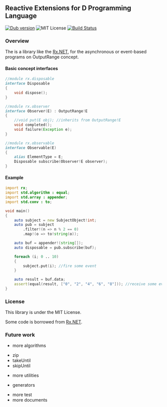 ## Reactive Extensions for D Programming Language

[![Dub version](https://img.shields.io/dub/v/rx.svg)](https://code.dlang.org/packages/rx)
![MIT License](http://img.shields.io/badge/license-MIT-blue.svg?style=flat)
[![Build Status](https://travis-ci.org/lempiji/rx.svg?branch=master)](https://travis-ci.org/lempiji/rx)

### Overview
The is a library like the [Rx.NET](https://github.com/Reactive-Extensions/Rx.NET), for the asynchronous or event-based programs on OutputRange concept.

#### Basic concept interfaces
```d
//module rx.disposable
interface Disposable
{
    void dispose();
}

//module rx.observer
interface Observer(E) : OutputRange!E
{
    //void put(E obj); //inherits from OutputRange!E
    void completed();
    void failure(Exception e);
}

//module rx.observable
interface Observable(E)
{
    alias ElementType = E;
    Disposable subscribe(Observer!E observer);
}

```

#### Example
```d
import rx;
import std.algorithm : equal;
import std.array : appender;
import std.conv : to;

void main()
{
    auto subject = new SubjectObject!int;
    auto pub = subject
        .filter!(n => n % 2 == 0)
        .map!(o => to!string(o));

    auto buf = appender!(string[]);
    auto disposable = pub.subscribe(buf);

    foreach (i; 0 .. 10)
    {
        subject.put(i); //fire some event
    }

    auto result = buf.data;
    assert(equal(result, ["0", "2", "4", "6", "8"])); //receive some event
}
```

### License
This library is under the MIT License.

Some code is borrowed from [Rx.NET](https://github.com/Reactive-Extensions/Rx.NET).

### Future work
- more algorithms
 * zip
 * takeUntil
 * skipUntil
- more utilities
 * generators
- more test
- more documents
